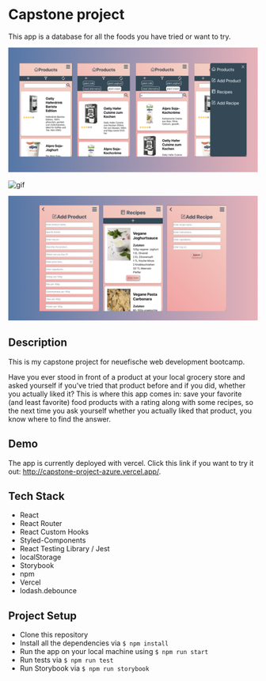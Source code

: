 # Capstone project

This app is a database for all the foods you have tried or want to try.

![Screenshots1](screenshots1.png)

![gif](capstone_compressed.gif)

![Screenshots2](screenshots2.png)

## Description

This is my capstone project for neuefische web development bootcamp.

Have you ever stood in front of a product at your local grocery store and asked yourself if you've tried that product before and if you did, whether you actually liked it?
This is where this app comes in: save your favorite (and least favorite) food products with a rating along with some recipes, so the next time you ask yourself whether you actually liked that product, you know where to find the answer.

## Demo

The app is currently deployed with vercel. Click this link if you want to try it out: http://capstone-project-azure.vercel.app/.

## Tech Stack

- React
- React Router
- React Custom Hooks
- Styled-Components
- React Testing Library / Jest
- localStorage
- Storybook
- npm
- Vercel
- lodash.debounce

## Project Setup

- Clone this repository
- Install all the dependencies via `$ npm install`
- Run the app on your local machine using `$ npm run start`
- Run tests via `$ npm run test`
- Run Storybook via `$ npm run storybook`
